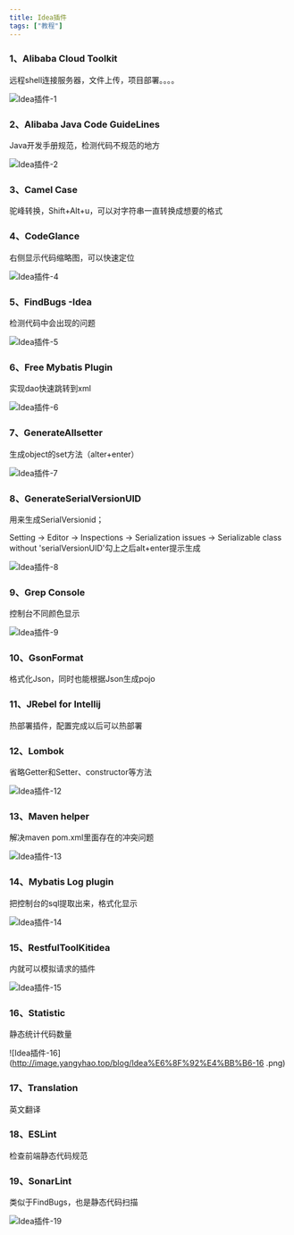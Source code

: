```yaml
---
title: Idea插件
tags: ["教程"]
---
```


### 1、Alibaba Cloud Toolkit

远程shell连接服务器，文件上传，项目部署。。。。

![Idea插件-1](http://image.yangyhao.top/blog/Idea%E6%8F%92%E4%BB%B6-1.png)

### 2、Alibaba Java Code GuideLines

Java开发手册规范，检测代码不规范的地方

![Idea插件-2](http://image.yangyhao.top/blog/Idea%E6%8F%92%E4%BB%B6-2.png)

### 3、Camel Case

驼峰转换，Shift+Alt+u，可以对字符串一直转换成想要的格式

### 4、CodeGlance

右侧显示代码缩略图，可以快速定位

![Idea插件-4](http://image.yangyhao.top/blog/Idea%E6%8F%92%E4%BB%B6-4.png)

### 5、FindBugs -Idea

检测代码中会出现的问题

![Idea插件-5](http://image.yangyhao.top/blog/Idea%E6%8F%92%E4%BB%B6-5.png)

### 6、Free Mybatis Plugin

实现dao快速跳转到xml

![Idea插件-6](http://image.yangyhao.top/blog/Idea%E6%8F%92%E4%BB%B6-6.png)

### 7、GenerateAllsetter

生成object的set方法（alter+enter）

![Idea插件-7](http://image.yangyhao.top/blog/Idea%E6%8F%92%E4%BB%B6-7.png)

### 8、GenerateSerialVersionUID

用来生成SerialVersionid；

Setting -> Editor -> Inspections -> Serialization issues -> Serializable class without 'serialVersionUID'勾上之后alt+enter提示生成

![Idea插件-8](http://image.yangyhao.top/blog/Idea%E6%8F%92%E4%BB%B6-8.png)

### 9、Grep Console

控制台不同颜色显示

![Idea插件-9](http://image.yangyhao.top/blog/Idea%E6%8F%92%E4%BB%B6-9.png)

### 10、GsonFormat

格式化Json，同时也能根据Json生成pojo

### 11、JRebel for Intellij 

热部署插件，配置完成以后可以热部署

### 12、Lombok

省略Getter和Setter、constructor等方法

![Idea插件-12](http://image.yangyhao.top/blog/Idea%E6%8F%92%E4%BB%B6-12.png)

### 13、Maven helper

解决maven pom.xml里面存在的冲突问题

![Idea插件-13](http://image.yangyhao.top/blog/Idea%E6%8F%92%E4%BB%B6-13.png)

### 14、Mybatis Log plugin

把控制台的sql提取出来，格式化显示

![Idea插件-14](http://image.yangyhao.top/blog/Idea%E6%8F%92%E4%BB%B6-14.png)

### 15、RestfulToolKitidea

内就可以模拟请求的插件

![Idea插件-15](http://image.yangyhao.top/blog/Idea%E6%8F%92%E4%BB%B6-15.png)

### 16、Statistic

静态统计代码数量

![Idea插件-16](http://image.yangyhao.top/blog/Idea%E6%8F%92%E4%BB%B6-16 .png)

### 17、Translation

英文翻译

### 18、ESLint

检查前端静态代码规范

### 19、SonarLint

类似于FindBugs，也是静态代码扫描

![Idea插件-19](http://image.yangyhao.top/blog/Idea%E6%8F%92%E4%BB%B6-19.png)